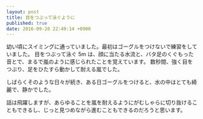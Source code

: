 ```yaml
---
layout: post
title: 目をつぶって泳ぐように
published: true
date: 2016-09-28 22:49:14 +0900
---
```


幼い頃にスイミングに通っていました。最初はゴーグルをつけないで練習をしていました。
目をつぶって泳ぐ 5m は、顔に当たる水流と、バタ足のくぐもった音とで、まるで嵐のように感じられたことを覚えています。
数秒間、強く目をつぶり、足をひたすら動かして耐える嵐でした。

しばらくそのような日々が続き、ある日ゴーグルをつけると、水の中はとても綺麗で、静かでした。

話は飛躍しますが、あらゆることを嵐を耐えるようにがむしゃらに切り抜けることもできるし、じっと見つめながら進むこともできるのだろうと思います。
